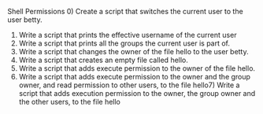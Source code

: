 Shell Permissions
0) Create a script that switches the current user to the user betty.
1) Write a script that prints the effective username of the current user
2) Write a script that prints all the groups the current user is part of.
3) Write a script that changes the owner of the file hello to the user betty.
4) Write a script that creates an empty file called hello.
5) Write a script that adds execute permission to the owner of the file hello.
6) Write a script that adds execute permission to the owner and the group owner, and read permission to other users, to the file hello7) Write a script that adds execution permission to the owner, the group owner and the other users, to the file hello
